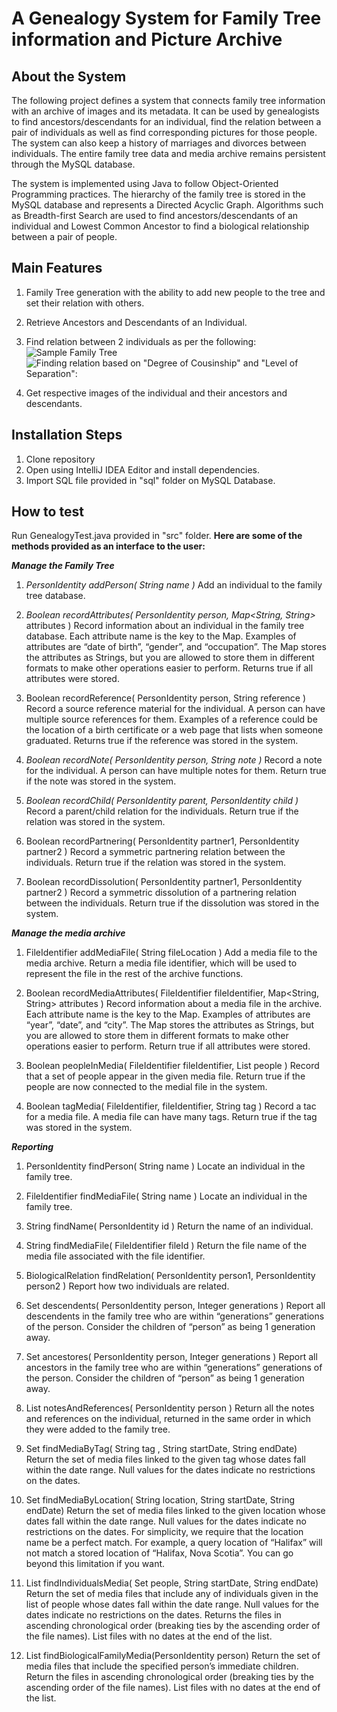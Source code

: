 # A Genealogy System for Family Tree information and Picture Archive

## About the System

The following project defines a system that connects family tree information with an archive of images and its metadata. It can be used by genealogists to find ancestors/descendants for an individual, find the relation between a pair of individuals as well as find corresponding pictures for those people. The system can also keep a history of marriages and divorces between individuals. The entire family tree data and media archive remains persistent through the MySQL database.

The system is implemented using Java to follow Object-Oriented Programming practices. The hierarchy of the family tree is stored in the MySQL database and represents a Directed Acyclic Graph. Algorithms such as Breadth-first Search are used to find ancestors/descendants of an individual and Lowest Common Ancestor to find a biological relationship between a pair of people.

## Main Features

 1. Family Tree generation with the ability to add new people to the tree and set their relation with others.
 
 2. Retrieve Ancestors and Descendants of an Individual.
 3. Find relation between 2 individuals as per the following:
![Sample Family Tree](https://photos.app.goo.gl/JWa7sk2fzJReTXU17)
![Finding relation based on "Degree of Cousinship" and "Level of Separation":](https://photos.app.goo.gl/oEYX8FY6eTBcYNLr7)
 4. Get respective images of the individual and their ancestors and descendants.

## Installation Steps

 1. Clone repository
 2. Open using IntelliJ IDEA Editor and install dependencies.
 3. Import SQL file provided in "sql" folder on MySQL Database.

## How to test

Run GenealogyTest.java provided in "src" folder.
**Here are some of the methods provided as an interface to the user:**

***Manage the Family Tree***

 1. *PersonIdentity addPerson( String name )* 
Add an individual to the family tree database.

 2. *Boolean recordAttributes( PersonIdentity person, Map<String, String>*
    attributes )
Record information about an individual in the family tree database. Each attribute name is the key to the Map. Examples of attributes are “date of birth”, “gender”, and “occupation”. The Map stores the attributes as Strings, but you are allowed to store them in different formats to make other operations easier to perform.
Returns true if all attributes were stored.

 3. Boolean recordReference( PersonIdentity person, String reference )
Record a source reference material for the individual. A person can have multiple source
references for them. Examples of a reference could be the location of a birth certificate or a web page that lists when someone graduated.
Returns true if the reference was stored in the system.
 4. *Boolean recordNote( PersonIdentity person, String note )*
Record a note for the individual. A person can have multiple notes for them.
Return true if the note was stored in the system.
 5. *Boolean recordChild( PersonIdentity parent, PersonIdentity child )*
Record a parent/child relation for the individuals.
Return true if the relation was stored in the system.
 6. Boolean recordPartnering( PersonIdentity partner1, PersonIdentity
    partner2 )
Record a symmetric partnering relation between the individuals.
Return true if the relation was stored in the system.
 7. Boolean recordDissolution( PersonIdentity partner1, PersonIdentity
    partner2 )
Record a symmetric dissolution of a partnering relation between the individuals.
Return true if the dissolution was stored in the system.

***Manage the media archive***
 1. FileIdentifier addMediaFile( String fileLocation )
Add a media file to the media archive. Return a media file identifier, which will be used to
represent the file in the rest of the archive functions.

 2. Boolean recordMediaAttributes( FileIdentifier fileIdentifier,
    Map<String, String> attributes )
Record information about a media file in the archive. Each attribute name is the key to the
Map. Examples of attributes are “year”, “date”, and “city”. The Map stores the attributes as
Strings, but you are allowed to store them in different formats to make other operations easier to perform.
Return true if all attributes were stored.

 3. Boolean peopleInMedia( FileIdentifier fileIdentifier, List<PersonIdentity> people )
Record that a set of people appear in the given media file.
Return true if the people are now connected to the medial file in the system.
 4. Boolean tagMedia( FileIdentifier, fileIdentifier, String tag )
Record a tac for a media file. A media file can have many tags.
Return true if the tag was stored in the system.

***Reporting***

 1. PersonIdentity findPerson( String name )
Locate an individual in the family tree.

 2. FileIdentifier findMediaFile( String name )
Locate an individual in the family tree.
 3. String findName( PersonIdentity id )
Return the name of an individual.
 4. String findMediaFile( FileIdentifier fileId )
Return the file name of the media file associated with the file identifier.
 5. BiologicalRelation findRelation( PersonIdentity person1, PersonIdentity person2 )
Report how two individuals are related.
 6. Set<PersonIdentity> descendents( PersonIdentity person, Integer
    generations )
Report all descendents in the family tree who are within “generations” generations of the
person. Consider the children of “person” as being 1 generation away.
 7. Set<PersonIdentity> ancestores( PersonIdentity person, Integer
    generations )
Report all ancestors in the family tree who are within “generations” generations of the person.
Consider the children of “person” as being 1 generation away.
 8. List<String> notesAndReferences( PersonIdentity person )
Return all the notes and references on the individual, returned in the same order in which they were added to the family tree.
 9. Set<FileIdentifier> findMediaByTag( String tag , String startDate,
    String endDate)
Return the set of media files linked to the given tag whose dates fall within the date range. Null values for the dates indicate no restrictions on the dates.
 10. Set<FileIdentifier> findMediaByLocation( String location, String
     startDate, String endDate)
Return the set of media files linked to the given location whose dates fall within the date range.
Null values for the dates indicate no restrictions on the dates.
For simplicity, we require that the location name be a perfect match. For example, a query
location of “Halifax” will not match a stored location of “Halifax, Nova Scotia”. You can go
beyond this limitation if you want.
 11. List<FileIdentifier> findIndividualsMedia( Set<PersonIdentity> people, String startDate, String endDate)
Return the set of media files that include any of individuals given in the list of people whose dates fall within the date range. Null values for the dates indicate no restrictions on the dates. Returns the files in ascending chronological order (breaking ties by the ascending order of the file names). List files with no dates at the end of the list.
 12. List<FileIdentifier> findBiologicalFamilyMedia(PersonIdentity
     person)
Return the set of media files that include the specified person’s immediate children.
Return the files in ascending chronological order (breaking ties by the ascending order of the file names). List files with no dates at the end of the list.

